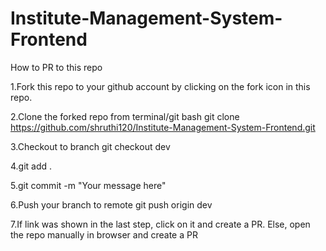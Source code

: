 # Institute-Management-System-Frontend

How to PR to this repo

1.Fork this repo to your github account by clicking on the fork icon in this repo.

2.Clone the forked repo from terminal/git bash
git clone https://github.com/shruthi120/Institute-Management-System-Frontend.git

3.Checkout to branch
git checkout dev

4.git add .

5.git commit -m "Your message here"

6.Push your branch to remote
git push origin dev

7.If link was shown in the last step, click on it and create a PR. Else, open the repo manually in browser and create a PR
